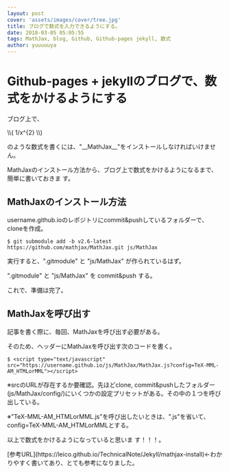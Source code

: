 ```yaml
---
layout: post
cover: 'assets/images/cover/tree.jpg'
title: ブログで数式を入力できるようにする。
date: 2018-03-05 05:05:55
tags: MathJax, blog, Github, Github-pages jekyll, 数式
author: yuuuuuya
---
```


<script type="text/javascript" src="https://yuuuuuya.github.io/js/MathJax/MathJax.js?config=TeX-MML-AM_HTMLorMML"></script>

<h1>Github-pages + jekyllのブログで、数式をかけるようにする</h1>



<p>ブログ上で、</p>
\\( 1/x^{2} \\)
<p>のような数式を書くには、"__MathJax__"をインストールしなければいけません。</p>
<p>MathJaxのインストール方法から、ブログ上で数式をかけるようになるまで、簡単に書いておきま す。</p>

<h2>MathJaxのインストール方法</h2>
<p>username.github.ioのレポジトリにcommit&pushしているフォルダーで、cloneを作成。</p>

```terminal
$ git submodule add -b v2.6-latest https://github.com/mathjax/MathJax.git js/MathJax
```

<p>実行すると、".gitmodule" と "js/MathJax" が作られているはず。</p>
<p>".gitmodule" と "js/MathJax" を commit&push する。</p>

<p>これで、準備は完了。</p>

<h2>MathJaxを呼び出す</h2>

<p>記事を書く際に、毎回、MathJaxを呼び出す必要がある。</p>
<p>そのため、ヘッダーにMathJaxを呼び出す次のコードを書く。</p>

```Atom
$ <script type="text/javascript" src="https://username.github.io/js/MathJax/MathJax.js?config=TeX-MML-AM_HTMLorMML"></script>
```

<p>※srcのURLが存在するか要確認。先ほどclone, commit&pushしたフォルダー(js/MathJax/config/)にいくつかの設定プリセットがある。その中の１つを呼び出している。</p>
<p>※"TeX-MML-AM_HTMLorMML.js"を呼び出したいときは、".js"を省いて、config=TeX-MML-AM_HTMLorMMLとする。</p>



<p>以上で数式をかけるようになっていると思いま す！！！。</p>


<p>[参考URL](https://leico.github.io/TechnicalNote/Jekyll/mathjax-install)←わかりやすく書いてあり、とても参考になりました。</p>
